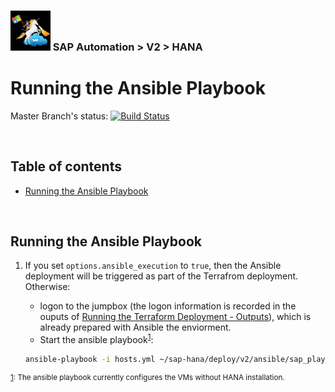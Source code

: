 ### <img src="../../documentation/assets/UnicornSAPBlack256x256.png" width="64px"> SAP Automation > V2 > HANA <!-- omit in toc -->
# Running the Ansible Playbook <!-- omit in toc -->

Master Branch's status: [![Build Status](https://dev.azure.com/azuresaphana/Azure-SAP-HANA/_apis/build/status/Azure.sap-hana.v2?branchName=master)](https://dev.azure.com/azuresaphana/Azure-SAP-HANA/_build/latest?definitionId=6&branchName=master)

<br>

## Table of contents <!-- omit in toc -->
- [Running the Ansible Playbook](#running-the-ansible-playbook)

<br>

## Running the Ansible Playbook

1. If you set `options.ansible_execution` to `true`, then the Ansible deployment will be triggered as part of the Terrafrom deployment. Otherwise:
   - logon to the jumpbox (the logon information is recorded in the ouputs of [Running the Terraform Deployment - Outputs](../terraform/running-terraform-deployment.md#outputs)), which is already prepared with Ansible the enviorment.
   - Start the ansible playbook<sup>[1](#myfootnote1)</sup>:

    ```bash
    ansible-playbook -i hosts.yml ~/sap-hana/deploy/v2/ansible/sap_playbook.yml
    ```

<sup>[1](#myfootnote1): The ansible playbook currently configures the VMs without HANA installation.</sup>
